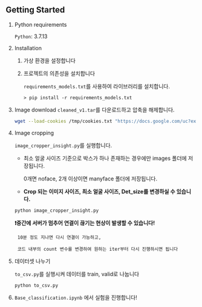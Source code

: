 ## Getting Started

1. Python requirements
    
    `Python`: 3.7.13
    
2. Installation
    1. 가상 환경을 설정합니다
    2. 프로젝트의 의존성을 설치합니다
        
        `requirements_models.txt`를 사용하여 라이브러리를 설치합니다.
        
        ```
        > pip install -r requirements_models.txt
        
        ```
        
3. Image download
`cleaned_v1.tar`를 다운로드하고 압축을 해제합니다.
    
    ```bash
    wget --load-cookies /tmp/cookies.txt "https://docs.google.com/uc?export=download&confirm=$(wget --quiet --save-cookies /tmp/cookies.txt --keep-session-cookies --no-check-certificate 'https://docs.google.com/uc?export=download&id=1AZv__u19VWZLKxcW6IfgJ0tU9GS7urrD' -O- | sed -rn 's/.*confirm=([0-9A-Za-z_]+).*/\1\n/p')&id=1AZv__u19VWZLKxcW6IfgJ0tU9GS7urrD" -O cleaned_v1.tar && rm -rf /tmp/cookies.txt && tar -xvf cleaned_v1.tar
    ```
    
4. Image cropping
    
    `image_cropper_insight.py`를 실행합니다.
    
    - 최소 얼굴 사이즈 기준으로 박스가 하나 존재하는 경우에만 images 폴더에 저장됩니다.
        
        0개면 noface, 2개 이상이면 manyface 폴더에 저장됩니다.
        
    - **Crop 되는** **이미지 사이즈, 최소 얼굴 사이즈, Det_size를 변경하실 수 있습니다.**
    
    ```bash
    python image_cropper_insight.py
    ```
    
    ****❗중간에 서버가 멈추어 연결이 끊기는 현상이 발생할 수 있습니다!****
    
        10분 정도 지나면 다시 연결이 가능하고, 
    
        코드 내부의 count 변수를 변경하여 원하는 iter부터 다시 진행하시면 됩니다
    
5. 데이터셋 나누기
    
    `to_csv.py`를 실행시켜 데이터를 train, valid로 나눕니다
    
    ```bash
    python to_csv.py
    ```
    
6. `Base_classification.ipynb` 에서 실험을 진행합니다!